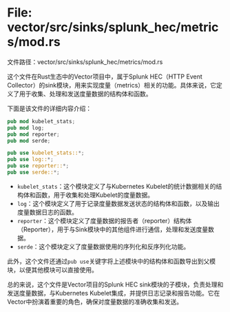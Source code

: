# File: vector/src/sinks/splunk_hec/metrics/mod.rs

文件路径：vector/src/sinks/splunk_hec/metrics/mod.rs

这个文件在Rust生态中的Vector项目中，属于Splunk HEC（HTTP Event Collector）的sink模块，用来实现度量（metrics）相关的功能。具体来说，它定义了用于收集、处理和发送度量数据的结构体和函数。

下面是该文件的详细内容介绍：

```rust
pub mod kubelet_stats;
pub mod log;
pub mod reporter;
pub mod serde;

pub use kubelet_stats::*;
pub use log::*;
pub use reporter::*;
pub use serde::*;
```

- `kubelet_stats`：这个模块定义了与Kubernetes Kubelet的统计数据相关的结构体和函数，用于收集和处理Kubelet的度量数据。
- `log`：这个模块定义了用于记录度量数据发送状态的结构体和函数，以及输出度量数据日志的函数。
- `reporter`：这个模块定义了度量数据的报告者（reporter）结构体（Reporter），用于与Sink模块中的其他组件进行通信，处理和发送度量数据。
- `serde`：这个模块定义了度量数据使用的序列化和反序列化功能。

此外，这个文件还通过`pub use`关键字将上述模块中的结构体和函数导出到父模块，以便其他模块可以直接使用。

总的来说，这个文件是Vector项目的Splunk HEC sink模块的子模块，负责处理和发送度量数据，与Kubernetes Kubelet集成，并提供日志记录和报告功能。它在Vector中扮演着重要的角色，确保对度量数据的准确收集和发送。

